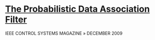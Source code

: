 # [The Probabilistic Data Association Filter](http://citeseerx.ist.psu.edu/viewdoc/download?doi=10.1.1.212.383&rep=rep1&type=pdf)

IEEE CONTROL SYSTEMS MAGAZINE » DECEMBER 2009

